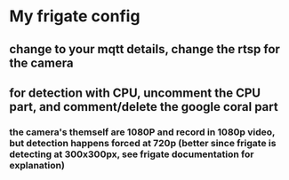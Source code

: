 # My frigate config
## change to your mqtt details, change the rtsp for the camera
## for detection with CPU, uncomment the CPU part, and comment/delete the google coral part
### the camera's themself are 1080P and record in 1080p video, but detection happens forced at 720p (better since frigate is detecting at 300x300px, see frigate documentation for explanation)

